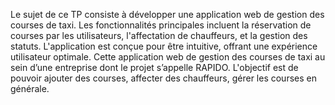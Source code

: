 Le sujet de ce TP consiste à développer une application web de gestion des courses de taxi. 
Les fonctionnalités principales incluent la réservation de courses par les utilisateurs, l'affectation de chauffeurs, et la gestion des statuts. 
L'application est conçue pour être intuitive, offrant une expérience utilisateur optimale.
Cette application web de gestion des courses de taxi au sein d’une entreprise dont le projet s’appelle RAPIDO. 
L'objectif est de pouvoir ajouter des courses, affecter des chauffeurs, gérer les courses en générale.

